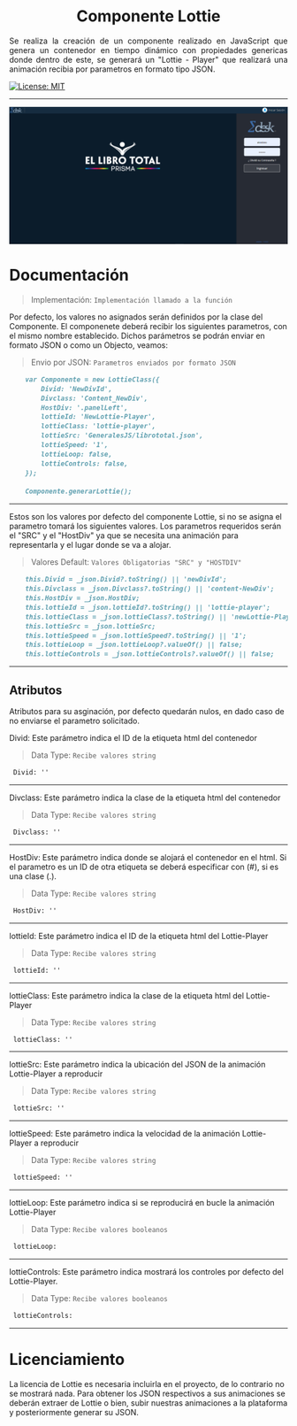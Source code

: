 
<h1 align="center">Componente Lottie</h1>



<p align="justify">Se realiza la creación de un componente realizado en JavaScript que genera un contenedor en tiempo dinámico con propiedades genericas donde dentro de este, se generará un "Lottie - Player" que realizará una animación recibia por parametros en formato tipo JSON.</p>

<a align="left" href="#" target="_blank">
    <img alt="License: MIT" src="https://img.shields.io/badge/License-GPL-yellow.svg" />
 </a>
<hr>
 <img align="center" alt="Imagen Ejemplo" src="https://github.com/ApidriuC/LottieGenerate/blob/main/Prueba.PNG" />
 
 # Documentación

> Implementación: ` Implementación llamado a la función `

Por defecto, los valores no asignados serán definidos por la clase del Componente. El componenete deberá recibir los siguientes parametros, con el mismo nombre establecido. Dichos parámetros se podrán enviar en formato JSON o como un Objecto, veamos:

> Envio por JSON: ` Parametros enviados por formato JSON `

```md
    var Componente = new LottieClass({
        Divid: 'NewDivId',
        Divclass: 'Content_NewDiv',
        HostDiv: '.panelLeft',
        lottieId: 'NewLottie-Player',
        lottieClass: 'lottie-player',
        lottieSrc: 'GeneralesJS/librototal.json',
        lottieSpeed: '1',
        lottieLoop: false,
        lottieControls: false,
    });

    Componente.generarLottie();
```
<hr>

Estos son los valores por defecto del componente Lottie, si no se asigna el parametro tomará los siguientes valores. Los parametros requeridos serán el "SRC" y el "HostDiv" ya que se necesita una animación para representarla y el lugar donde se va a alojar.

> Valores Default: ` Valores Obligatorias "SRC" y "HOSTDIV" `

```md
    this.Divid = _json.Divid?.toString() || 'newDivId';
    this.Divclass = _json.Divclass?.toString() || 'content-NewDiv';
    this.HostDiv = _json.HostDiv;
    this.lottieId = _json.lottieId?.toString() || 'lottie-player';
    this.lottieClass = _json.lottieClass?.toString() || 'newLottie-Player';
    this.lottieSrc = _json.lottieSrc;
    this.lottieSpeed = _json.lottieSpeed?.toString() || '1';
    this.lottieLoop = _json.lottieLoop?.valueOf() || false;
    this.lottieControls = _json.lottieControls?.valueOf() || false; 
```

<hr>

## Atributos

Atributos para su asginación, por defecto quedarán nulos, en dado caso de no enviarse el parametro solicitado.
 
Divid: Este parámetro indica el ID de la etiqueta html del contenedor
 
 > Data Type: ` Recibe valores string `
 
```md
 Divid: ''
```

<hr>

Divclass: Este parámetro indica la clase de la etiqueta html del contenedor
 
 > Data Type: ` Recibe valores string `
 
```md
 Divclass: ''
```

<hr>

HostDiv: Este parámetro indica donde se alojará el contenedor en el html. Si el parametro es un ID de otra etiqueta se deberá especificar con (#), si es una clase (.).
 
 > Data Type: ` Recibe valores string `
 
```md
 HostDiv: ''
```

<hr>

lottieId: Este parámetro indica el ID de la etiqueta html del Lottie-Player
 
 > Data Type: ` Recibe valores string `
 
```md
 lottieId: ''
```

<hr>

lottieClass: Este parámetro indica la clase de la etiqueta html del Lottie-Player
 
 > Data Type: ` Recibe valores string `
 
```md
 lottieClass: ''
```

<hr>

lottieSrc: Este parámetro indica la ubicación del JSON de la animación Lottie-Player a reproducir
 
 > Data Type: ` Recibe valores string `
 
```md
 lottieSrc: ''
```

<hr>

lottieSpeed: Este parámetro indica la velocidad de la animación Lottie-Player a reproducir

> Data Type: ` Recibe valores string `

```md
 lottieSpeed: ''
```

<hr>


lottieLoop: Este parámetro indica si se reproducirá en bucle la animación Lottie-Player 

> Data Type: ` Recibe valores booleanos `
 
```md
 lottieLoop: 
```

<hr>

lottieControls: Este parámetro indica mostrará los controles por defecto del Lottie-Player. 
 
 > Data Type: ` Recibe valores booleanos `
 
```md
 lottieControls: 
```

<hr>

# Licenciamiento

La licencia de Lottie es necesaria incluirla en el proyecto, de lo contrario no se mostrará nada. Para obtener los JSON respectivos a sus animaciones se deberán extraer de Lottie o bien, subir nuestras animaciones a la plataforma y posteriormente generar su JSON.


